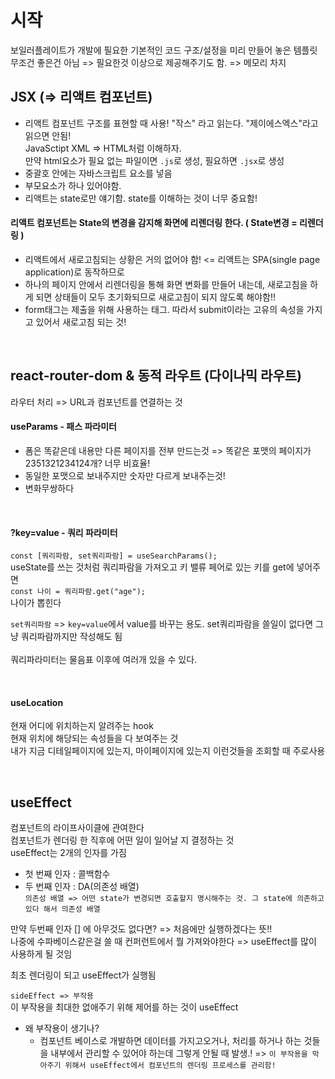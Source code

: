 # 시작

보일러플레이트가 개발에 필요한 기본적인 코드 구조/설정을 미리 만들어 놓은 템플릿<br>
무조건 좋은건 아님 => 필요한것 이상으로 제공해주기도 함. => 메모리 차지

## JSX (=> 리액트 컴포넌트)

- 리액트 컴포넌트 구조를 표현할 때 사용!
  "작스" 라고 읽는다. "제이에스엑스"라고 읽으면 안됨!<br>
  JavaSctipt XML => HTML처럼 이해하자.<br>
  만약 html요소가 필요 없는 파일이면 `.js`로 생성, 필요하면 `.jsx`로 생성
- 중괄호 안에는 자바스크립트 요소를 넣음
- 부모요소가 하나 있어야함.
- 리액트는 state로만 얘기함. state를 이해하는 것이 너무 중요함!

#### 리액트 컴포넌트는 State의 변경을 감지해 화면에 리렌더링 한다. ( State변경 = 리렌더링 )

- 리액트에서 새로고침되는 상황은 거의 없어야 함! <= 리액트는 SPA(single page application)로 동작하므로
- 하나의 페이지 안에서 리렌더링을 통해 화면 변화를 만들어 내는데, 새로고침을 하게 되면 상태들이 모두 초기화되므로 새로고침이 되지 않도록 해야함!!
- form태그는 제출을 위해 사용하는 태그. 따라서 submit이라는 고유의 속성을 가지고 있어서 새로고침 되는 것!

<br>

## react-router-dom & 동적 라우트 (다이나믹 라우트)

라우터 처리 => URL과 컴포넌트를 연결하는 것

#### useParams - 패스 파라미터

- 폼은 똑같은데 내용만 다른 페이지를 전부 만드는것 => 똑같은 포맷의 페이지가 2351321234124개? 너무 비효율!
- 동일한 포맷으로 보내주지만 숫자만 다르게 보내주는것!
- 변화무쌍하다

<br>

#### ?key=value - 쿼리 파라미터

`const [쿼리파람, set쿼리파람] = useSearchParams();`<br>
useState를 쓰는 것처럼 쿼리파람을 가져오고 키 밸류 페어로 있는 키를 get에 넣어주면<br>
`const 나이 = 쿼리파람.get("age");`<br>
나이가 뽑힌다<br>

`set쿼리파람` => `key=value`에서 value를 바꾸는 용도. set쿼리파람을 쓸일이 없다면 그냥 쿼리파람까지만 작성해도 됨<br>
<br>
쿼리파라미터는 물음표 이후에 여러개 있을 수 있다.

<br>

#### useLocation

현재 어디에 위치하는지 알려주는 hook<br>
현재 위치에 해당되는 속성들을 다 보여주는 것<br>
내가 지금 디테일페이지에 있는지, 마이페이지에 있는지 이런것들을 조회할 때 주로사용

<br>

## useEffect

컴포넌트의 라이프사이클에 관여한다<br>
컴포넌트가 렌더링 한 직후에 어떤 일이 일어날 지 결정하는 것<br>
useEffect는 2개의 인자를 가짐<br>

- 첫 번째 인자 : 콜백함수
- 두 번째 인자 : DA(의존성 배열)<br>
  `의존성 배열 => 어떤 state가 변경되면 호출할지 명시해주는 것. 그 state에 의존하고 있다 해서 의존성 배열`

만약 두번째 인자 [] 에 아무것도 없다면? => 처음에만 실행하겠다는 뜻!!<br>
나중에 수파베이스같은걸 쓸 때 컨퍼런트에서 뭘 가져와야한다 => useEffect를 많이 사용하게 될 것임<br>

최초 렌더링이 되고 useEffect가 실행됨<br>

`sideEffect => 부작용`<br>
이 부작용을 최대한 없애주기 위해 제어를 하는 것이 useEffect

- 왜 부작용이 생기나?
  - 컴포넌트 베이스로 개발하면 데이터를 가지고오거나, 처리를 하거나 하는 것들을 내부에서 관리할 수 있어야 하는데 그렇게 안될 때 발생.! => `이 부작용을 막아주기 위해서 useEffect에서 컴포넌트의 렌더링 프로세스를 관리함!`
